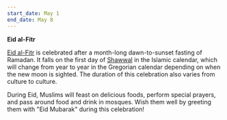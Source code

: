 ```yaml
---
start_date: May 1
end_date: May 8
---
```


**Eid al-Fitr**

[Eid al-Fitr](https://en.wikipedia.org/wiki/Eid_al-Fitr) is celebrated after a month-long dawn-to-sunset fasting of Ramadan. It falls on the first day of [Shawwal](https://en.wikipedia.org/wiki/Shawwal) in the Islamic calendar, which will change from year to year in the Gregorian calendar depending on when the new moon is sighted. The duration of this celebration also varies from culture to culture.

During Eid, Muslims will feast on delicious foods, perform special prayers, and pass around food and drink in mosques. Wish them well by greeting them with "Eid Mubarak" during this celebration!